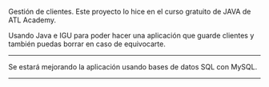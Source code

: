 Gestión de clientes.
Este proyecto lo hice en el curso gratuito de JAVA de ATL Academy.

Usando Java e IGU para poder hacer una aplicación que guarde clientes y también puedas borrar en caso de equivocarte.

----------------

Se estará mejorando la aplicación usando bases de datos SQL con MySQL.

----------------

